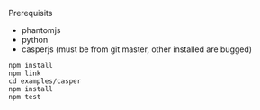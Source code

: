 Prerequisits

- phantomjs
- python
- casperjs (must be from git master, other installed are bugged)

```
npm install
npm link
cd examples/casper
npm install
npm test
```
